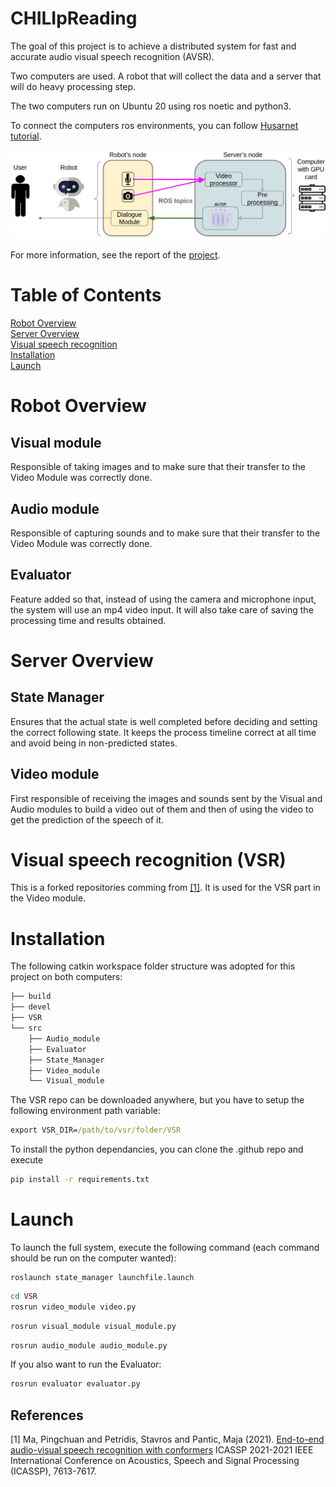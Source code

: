 # CHILIpReading

The goal of this project is to achieve a distributed system for fast and accurate audio visual speech recognition (AVSR).

Two computers are used. A robot that will collect the data and a server that will do heavy processing step.

The two computers run on Ubuntu 20 using ros noetic and python3.

To connect the computers ros environments, you can follow [Husarnet tutorial](https://husarion.com/tutorials/ros-tutorials/5-running-ros-on-multiple-machines/).

![Distibuted Structure Graph](https://raw.githubusercontent.com/CHILIpReading/.github/main/images/distributed_structure.png)

For more information, see the report of the [project](https://github.com/CHILIpReading/.github/blob/main/report/David%20Roch%20Master%20thesis%20Distributed%20system%20for%20fast%20and%0Aaccurate%20visual%20speech%20recognition.pdf).


# Table of Contents  
[Robot Overview](#ro)  
[Server Overview](#so)  
[Visual speech recognition](#vsr)   
[Installation](#installation)   
[Launch](#launch)   

<a name="ro"/> 

# Robot Overview

## Visual module
Responsible of taking images and to make sure that their transfer to the Video Module was correctly done.

## Audio module
Responsible of capturing sounds and to make sure that their transfer to the Video Module was correctly done.

## Evaluator
Feature added so that, instead of using the camera and microphone input, the system will use an mp4 video input. It will also take care of saving the processing time and results obtained.

<a name="so"/>

# Server Overview

## State Manager
Ensures that the actual state is well completed before deciding and setting the correct following state. It keeps the process timeline correct at all time and avoid being in non-predicted states.

## Video module
First responsible of receiving the images and sounds sent by the Visual and Audio modules to build a video out of them and then of using the video to get the prediction of the speech of it.

<a name="vsr"/>

# Visual speech recognition (VSR)
This is a forked repositories comming from [[1]](#1). It is used for the VSR part in the Video module.


<a name="installation"/>

# Installation
The following catkin workspace folder structure was adopted for this project on both computers:

```bash
├── build
├── devel
├── VSR
└── src
    ├── Audio_module
    ├── Evaluator
    ├── State_Manager
    ├── Video_module
    └── Visual_module
```

The VSR repo can be downloaded anywhere, but you have to setup the following environment path variable:
```cmd
export VSR_DIR=/path/to/vsr/folder/VSR
```

To install the python dependancies, you can clone the .github repo and execute
```cmd
pip install -r requirements.txt
```

<a name="launch"/> 

# Launch
To launch the full system, execute the following command (each command should be run on the computer wanted):
```cmd
roslaunch state_manager launchfile.launch
```
```cmd
cd VSR
rosrun video_module video.py 
```
```cmd
rosrun visual_module visual_module.py
```
```cmd
rosrun audio_module audio_module.py 
```

If you also want to run the Evaluator:
```cmd
rosrun evaluator evaluator.py 
```

## References
<a id="1">[1]</a> 
Ma, Pingchuan and Petridis, Stavros and Pantic, Maja (2021). 
[End-to-end audio-visual speech recognition with conformers](https://github.com/mpc001/Visual_Speech_Recognition_for_Multiple_Languages)
ICASSP 2021-2021 IEEE International Conference on Acoustics, Speech and Signal Processing (ICASSP), 7613-7617.
